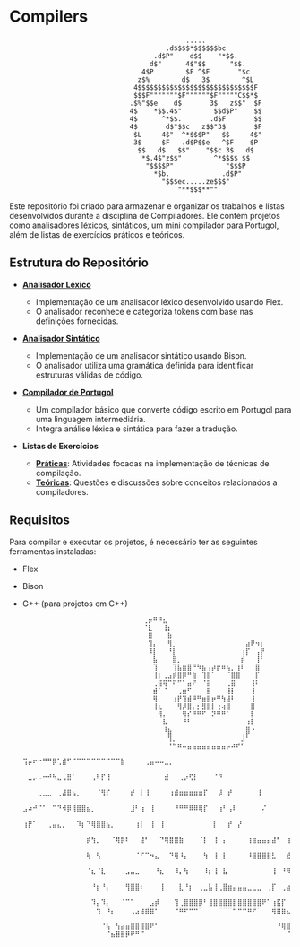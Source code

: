 # Compilers
                                                .....
                                           .d$$$$*$$$$$$bc
                                        .d$P"    d$$    "*$$.
                                       d$"      4$"$$      "$$.
                                     4$P        $F ^$F       "$c
                                    z$%        d$   3$        ^$L
                                   4$$$$$$$$$$$$$$$$$$$$$$$$$$$$$F
                                   $$$F"""""""$F""""""$F"""""C$$*$
                                  .$%"$$e    d$       3$   z$$"  $F
                                  4$    *$$.4$"        $$d$P"    $$
                                  4$      ^*$$.       .d$F       $$
                                  4$       d$"$$c   z$$"3$       $F
                                   $L     4$"  ^*$$$P"   $$     4$"
                                   3$     $F   .d$P$$e   ^$F    $P
                                    $$   d$  .$$"    "$$c 3$   d$
                                     *$.4$"z$$"        ^*$$$$ $$
                                      "$$$$P"             "$$$P
                                        *$b.             .d$P"
                                          "$$$ec.....ze$$$"
                                              "**$$$**""                        

Este repositório foi criado para armazenar e organizar os trabalhos e listas desenvolvidos durante a disciplina de Compiladores. Ele contém projetos como analisadores léxicos, sintáticos, um mini compilador para Portugol, além de listas de exercícios práticos e teóricos.

## Estrutura do Repositório

- **[Analisador Léxico](./Lexico/)**
  - Implementação de um analisador léxico desenvolvido usando Flex.
  - O analisador reconhece e categoriza tokens com base nas definições fornecidas.

- **[Analisador Sintático](./Sintatico/)**
  - Implementação de um analisador sintático usando Bison.
  - O analisador utiliza uma gramática definida para identificar estruturas válidas de código.

- **[Compilador de Portugol](./Portugol/)**
  - Um compilador básico que converte código escrito em Portugol para uma linguagem intermediária.
  - Integra análise léxica e sintática para fazer a tradução.

- **Listas de Exercícios**
  - **[Práticas](./Prático/)**: Atividades focadas na implementação de técnicas de compilação.
  - **[Teóricas](./Teórico/)**: Questões e discussões sobre conceitos relacionados a compiladores.

## Requisitos

Para compilar e executar os projetos, é necessário ter as seguintes ferramentas instaladas:

- Flex
- Bison
- G++ (para projetos em C++)


                                    ⢀⡶⠛⠛⣦⠀⠀⠀⠀⠀⠀⠀⠀⠀⠀⠀⠀⠀⠀⠀⠀⠀⠀⠀⠀
                                    ⠈⣇⠀⠀⢸⡆⠀⠀⠀⠀⠀⠀⠀⠀⠀⠀⠀⠀⠀⠀⠀⠀⠀⠀⠀
                                    ⠀⣿⠀⠀⠀⣷⠀⠀⠀⠀⠀⠀⠀⠀⠀⠀⠀⠀⠀⠀⠀⠀⠀⠀⠀
                                    ⠀⢹⡄⠀⠀⢻⡀⠀⠀⠀⠀⠀⠀⠀⠀⠀⠀⠀⠀⠀⠀⣴⠟⠲⡆
                                    ⠀⠸⡇⠀⠀⠘⡇⠀⠀⠀⠀⠀⠀⠀⠀⠀⠀⠀⠀⠀⢰⡏⠀⢠⡟
                                    ⠀⠀⣧⠀⠀⠀⣿⡀⠀⠀⠀⠀⠀⠀⠀⠀⠀⠀⠀⠀⡾⠀⠀⢸⠃
                                    ⠀⠀⢹⠀⠀⠀⢹⣧⣶⣿⠛⠳⣦⢠⡴⡖⠶⢦⡀⢰⠇⠀⠀⣿⠀
                                    ⠀⠀⢸⡆⢀⣠⡾⣿⡿⠛⣷⠀⢹⣿⠁⠀⠀⠈⣿⣿⠀⠀⠀⡏⠀
                                    ⠀⠀⢀⣿⢿⠉⠏⠋⠁⣴⠟⠀⠈⣿⠀⠀⠀⢀⣿⠀⠀⠀⢸⠇⠀
                                    ⠀⠀⣾⠁⠈⠀⠀⢀⣶⠋⠀⠀⠀⣿⠀⠀⠀⢸⡇⠀⠀⠀⢸⠀⠀
                                    ⠀⠀⢿⠀⠀⠀⢰⡟⢹⣾⠿⠛⣶⣿⡶⠛⢳⣼⠇⠀⠀⠀⢸⠀⠀
                                    ⠀⠀⢸⣆⠀⠀⠀⢻⡼⣿⡄⡂⣻⣿⡇⢐⢴⣿⠀⠀⠀⠀⣿⠀⠀
                                    ⠀⠀⠀⢻⡄⠀⠀⠀⢻⡎⠛⠛⠋⠀⠝⠛⠛⠁⠀⠀⠀⠀⡇⠀⠀
                                    ⠀⠀⠀⠀⣧⠀⠀⠀⠘⠃⠀⠀⠀⠀⠀⠀⠀⠀⠀⠀⠀⢰⡇⠀⠀
                                    ⠀⠀⠀⠀⠸⣦⠀⠀⠀⠀⠀⠀⠀⠀⠀⠀⠀⠀⠀⠀⠀⣿⠐⠀⠀
                                    ⠀⠀⠀⠀⠀⢻⡀⠀⠀⠀⠀⠀⠀⠀⠀⠀⠀⠀⠀⠀⣸⠃⠀⠀⠀
                                    ⠀⠀⠀⠀⠀⠘⠓⠶⠤⣤⣤⣤⣤⣤⣤⣤⣤⡤⠴⠞⠋⠀⠀⠀⠀⠀⠀⠀
                                                ⢩⡤⠖⠒⠛⠛⡿⢁⣾⠋⠉⠉⠉⠉⠉⠉⠉⠉⠉⠉⣷⠀⠀⠀⠀⢀⣤⠤⠤⣀⡀⠀
                                     ⠀⣀⡤⠤⠒⠚⠳⣄⢠⣿⠁⠀⠀⠀⢠⠇⡏⢸⠀⠀⠀⠀⠀⠀⠀⠀⠀⠀⠀⣾⠀⠀⢀⡴⢫⡇⠀⠀⠀⠈⠙
                ⠀⠀⠀⠀⠀⠀    ⠀⠀⠀⣀⣀⣀⠀⢀⣼⣿⣦⡀⠀⠀⠀⠈⢻⡏⠀⠀⠀⠀⡞⠀⡇⢸⠀⠀⠀⠀⢰⣾⣶⣶⣶⣶⣶⡏⠀⠀⡼⠀⡞⠀⠀⠀⠀⠀⢸
         ⠀                 ⣠⠴⠚⠉⠁⠀⠉⠙⠺⡿⢿⣿⣿⣦⡀⠀⠀⠀⠀⠀⠀⠀⣸⠃⢰⠀⢸⠀⠀⠀⠀⠘⠛⠛⠿⠿⢿⡏⠀⠀⢰⠃⢠⠇⠀⠀⠀⠀⠀⠌
          ⠀⠀⠀            ⢰⡟⠁⠀⠀⢀⣤⣄⡀⠀⠀⠹⡆⠙⢿⣿⣿⣦⡀⠀⠀⠀⠀⢰⡇⠀⢸⠀⢸⠀⠀⠀⠀⠀⠀⠀⠀⠀⠀⡇⠀⠀⡞⠀⡜⠀⠀⠀⠀⠀⠀⠀
          ⠀⠀⠀⠀⠀⠀⠀⠀⠀⠀⠀⠀⠀⡾⢳⡀⠀⠀⠈⢿⡿⠇⠀⠀⣼⠃⠀⠀⠙⢿⣿⣿⣷⠀⠀⠀⠈⡇⠀⢸⠀⡄⠀⠀⠀⠀⢰⣶⣤⣤⣤⣼⠃⠀⢰⠃⢰⠃⠀⠀⠀⠀⠀⠀⠀
          ⠀⠀⠀⠀⠀⠀⠀⠀⠀⠀⠀⠀⠀⢷⠀⢣⠀⠀⠀⠀⠀⠀⠀⠈⠋⠉⠲⣄⠀⠀⠙⢿⠸⡄⠀⠀⠀⢳⠀⢸⠀⡇⠀⠀⠀⠀⠸⣿⣿⣿⣿⣃⠀⠀⣞⣠⣾⣤⣀⣀⠀⠀⡄⠀⠀
          ⠀⠀⠀⠀⠀⠀⠀⠀⠀⠀⠀⠀⠀⠈⣆⠈⣇⠀⠀⠀⠀⣠⣤⣀⠀⠀⠀⠘⣆⠀⠀⠸⡄⢳⠀⠀⠀⠸⡆⢸⠀⣧⠀⠀⠀⠀⠀⠀⠀⠀⠀⢸⠀⠘⠻⢿⣿⣿⣿⣿⡿⠞⠁⠀⠀
          ⠀⠀⠀⠀⠀⠀⠀⠀⠀⠀⠀⠀⠀⠀⠘⡆⠘⡄⠀⠀⠀⢻⣿⣿⠆⠀⠀⠀⢸⠀⠀⠀⣇⠘⡆⠀⢀⣀⣧⢸⢀⣿⣶⣤⣤⣤⣀⣀⣀⠀⢀⡏⠀⢀⣴⠟⠁⠀⠀⠈⢳⡀⠀⠀⠀
           ⠀⠀⠀⠀⠀⠀⠀⠀⠀⠀⠀⠀⠀⠀⠹⡄⠹⡄⠀⠀⠈⠉⠁⠀⠀⠀⣠⡾⠀⠀⠀⢹⢀⣿⣿⣿⡿⠃⢸⣿⣿⣿⣿⣿⣿⣿⣿⣿⣿⠟⠁⢰⣯⡏⠀⠀⠀⠀⠀⠀⡇⠀⠀⠀                ⠀⠀⠀⠀⠀⠀⠀⠀⠀⠀⠀⠀⠀⠀⠀⢳⠀⠹⡄⠀⠀⠀⢀⣠⣴⣾⣿⠃⠀⠀⠀⠘⠿⠟⠛⠛⠁⠀⠀⠀⠉⠉⠉⠛⠛⠛⠿⠟⠁⠀⠀⢾⣿⣷⣄⡀⠀⠀⢀⡼⠃⠀⠀⠀
          ⠀⠀⠀⠀⠀⠀⠀⠀⠀⠀⠀⠀⠀⠀⠀⠀⠈⢧⠀⢳⣴⣶⣿⣿⣿⣿⠟⠁⠀⠀⠀⠀⠀⠀⠀⠀⠀⠀⠀⠀⠀⠀⠀⠀⠀⠀⠀⠀⠀⠀⠀⠀⠘⢿⣿⣿⣿⣿⡿⠟⠁⠀⠀⠀⠀                ⠀⠀⠀⠀⠀⠀⠀⠀⠀⠀⠀⠀⠀⠀⠀⠀⠀⠈⣦⣿⣿⡿⠟⠛⠉⠀⠀⠀⠀⠀⠀⠀⠀⠀⠀⠀⠀⠀⠀⠀⠀⠀⠀⠀⠀⠀⠀⠀⠀⠀⠀⠀⠀⠀⠈⠉⠉⠀⠀⠀⠀⠀⠀⠀